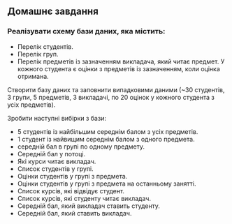 ## Домашнє завдання
### Реалізувати схему бази даних, яка містить:

- Перелік студентів.
- Перелік груп.
- Перелік предметів із зазначенням викладача, який читає предмет. У кожного студента є оцінки з предметів із зазначенням, коли оцінка отримана.

Створити базу даних та заповнити випадковими даними (~30 студентів, 3 групи, 5 предметів, 3 викладачі, по 20 оцінок у кожного студента з усіх предметів).

Зробити наступні вибірки з бази:

- 5 студентів із найбільшим середнім балом з усіх предметів.
- 1 студент із найвищим середнім балом з одного предмета.
- середній бал в групі по одному предмету.
- Середній бал у потоці. 
- Які курси читає викладач.
- Список студентів у групі.
- Оцінки студентів у групі з предмета.
- Оцінки студентів у групі з предмета на останньому занятті.
- Список курсів, які відвідує студент.
- Список курсів, які студенту читає викладач. 
- Середній бал, який викладач ставить студенту. 
- Середній бал, який ставить викладач.